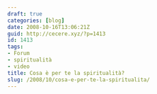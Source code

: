 ```yaml
---
draft: true
categories: [blog]
date: 2008-10-16T13:06:21Z
guid: http://cecere.xyz/?p=1413
id: 1413
tags:
- Forum
- spiritualità
- video
title: Cosa è per te la spiritualità?
slug: /2008/10/cosa-e-per-te-la-spiritualita/
---
```


